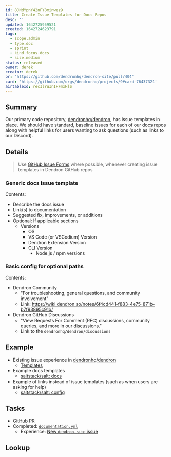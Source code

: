 ```yaml
---
id: 8JNdYpnY42nFY8minwez9
title: Create Issue Templates for Docs Repos
desc: ''
updated: 1642725959521
created: 1642724623791
tags:
  - scope.admin
  - type.doc
  - sprint
  - kind.focus.docs
  - size.medium
status: released
owner: derek
creator: derek
pr: 'https://github.com/dendronhq/dendron-site/pull/404'
card: 'https://github.com/orgs/dendronhq/projects/9#card-76437321'
airtableId: recIlYuInIHFmxHlS
---
```


## Summary

Our primary code repository, [dendronhq/dendron](https://github.com/dendronhq/dendron), has issue templates in place. We should have standard, baseline issues for each of our docs repos along with helpful links for users wanting to ask questions (such as links to our Discord).

## Details

> Use [GitHub Issue Forms](https://docs.github.com/en/communities/using-templates-to-encourage-useful-issues-and-pull-requests/configuring-issue-templates-for-your-repository#creating-issue-forms) where possible, whenever creating issue templates in Dendron GitHub repos

### Generic docs issue template

Contents:

- Describe the docs issue
- Link(s) to documentation
- Suggested fix, improvements, or additions
- Optional: If applicable sections
  - Versions
    - OS
    - VS Code (or VSCodium) Version
    - Dendron Extension Version
    - CLI Version
      - Node.js / npm versions

### Basic config for optional paths

Contents:

- Dendron Community
  - "For troubleshooting, general questions, and community involvement"
  - Link: https://wiki.dendron.so/notes/6f4cd441-f883-4e75-871b-b7f93895c91b/
- Dendron GitHub Discussions
  - "View Requests For Comment (RFC) discussions, community queries, and more in our discussions."
  - Link to the `dendronhq/dendron/discussions`

## Example

- Existing issue experience in [dendronhq/dendron](https://github.com/dendronhq/dendron/issues/new/choose)
  - [Templates](https://github.com/dendronhq/dendron/tree/master/.github/ISSUE_TEMPLATE)
- Example docs templates
  - [saltstack/salt: docs](https://github.com/saltstack/salt/blob/master/.github/ISSUE_TEMPLATE/docs.md)
- Example of links instead of issue templates (such as when users are asking for help)
  - [saltstack/salt: config](https://github.com/saltstack/salt/blob/master/.github/ISSUE_TEMPLATE/config.yml)

## Tasks

- [GitHub PR](https://github.com/dendronhq/dendron-site/pull/404)
- Completed: [`documentation.yml`](https://github.com/dendronhq/dendron-site/blob/master/.github/ISSUE_TEMPLATE/documentation.yml)
  - Experience: [New `dendron-site` issue](https://github.com/dendronhq/dendron-site/issues/new/choose)

## Lookup

